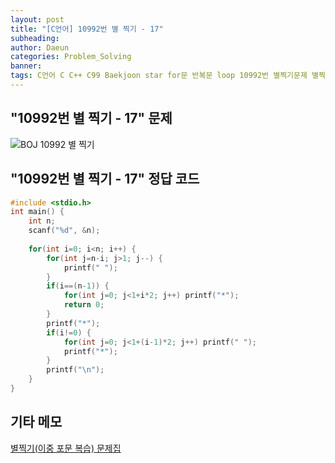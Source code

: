 ```yaml
---
layout: post
title: "[C언어] 10992번 별 찍기 - 17"
subheading: 
author: Daeun
categories: Problem_Solving
banner:
tags: C언어 C C++ C99 Baekjoon star for문 반복문 loop 10992번 별찍기문제 별찍기문제집
---
```


## "10992번 별 찍기 - 17" 문제
![BOJ 10992 별 찍기](https://user-images.githubusercontent.com/79370538/219684658-79e1cac7-1d62-4398-8516-8671eca1e660.png)

## "10992번 별 찍기 - 17" 정답 코드
```c
#include <stdio.h>
int main() {
	int n;
	scanf("%d", &n);
	
	for(int i=0; i<n; i++) {
		for(int j=n-i; j>1; j--) {
			printf(" ");
		}
		if(i==(n-1)) {
			for(int j=0; j<1+i*2; j++) printf("*");
			return 0;
		}
		printf("*");
		if(i!=0) {
			for(int j=0; j<1+(i-1)*2; j++) printf(" ");
			printf("*");
		}
		printf("\n");
	}
}
```

## 기타 메모
[별찍기(이중 포문 복습) 문제집](https://www.acmicpc.net/workbook/view/11093)